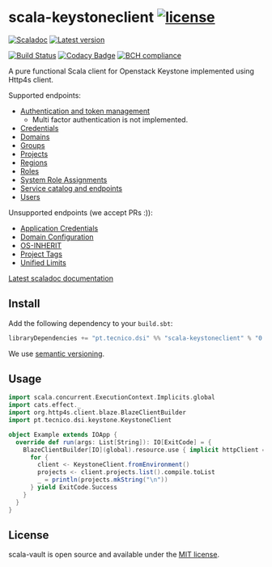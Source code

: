 # scala-keystoneclient [![license](http://img.shields.io/:license-MIT-blue.svg)](LICENSE)
[![Scaladoc](http://javadoc-badge.appspot.com/pt.tecnico.dsi/scala-keystoneclient_2.12.svg?label=scaladoc&style=plastic&maxAge=604800)](https://ist-dsi.github.io/scala-keystoneclient/latest/api/pt/tecnico/dsi/scala-keystoneclient/index.html)
[![Latest version](https://index.scala-lang.org/ist-dsi/scala-keystoneclient/scala-keystoneclient/latest.svg)](https://index.scala-lang.org/ist-dsi/scala-keystoneclient/scala-keystoneclient)

[![Build Status](https://travis-ci.org/ist-dsi/scala-keystoneclient.svg?branch=master&style=plastic&maxAge=604800)](https://travis-ci.org/ist-dsi/scala-keystoneclient)
[![Codacy Badge](https://api.codacy.com/project/badge/Grade/)](https://www.codacy.com/app/IST-DSI/scala-keystoneclient?utm_source=github.com&amp;utm_medium=referral&amp;utm_content=ist-dsi/scala-vault&amp;utm_campaign=Badge_Grade)
[![BCH compliance](https://bettercodehub.com/edge/badge/ist-dsi/scala-keystoneclient)](https://bettercodehub.com/results/ist-dsi/scala-keystoneclient)

A pure functional Scala client for Openstack Keystone implemented using Http4s client.

Supported endpoints:
- [Authentication and token management](https://docs.openstack.org/api-ref/identity/v3/#authentication-and-token-management)
  - Multi factor authentication is not implemented.
- [Credentials](https://docs.openstack.org/api-ref/identity/v3/#credentials)
- [Domains](https://docs.openstack.org/api-ref/identity/v3/#domains)
- [Groups](https://docs.openstack.org/api-ref/identity/v3/#groups)
- [Projects](https://docs.openstack.org/api-ref/identity/v3/#projects)
- [Regions](https://docs.openstack.org/api-ref/identity/v3/#regions)
- [Roles](https://docs.openstack.org/api-ref/identity/v3/#roles)
- [System Role Assignments](https://docs.openstack.org/api-ref/identity/v3/#system-role-assignments)
- [Service catalog and endpoints](https://docs.openstack.org/api-ref/identity/v3/#service-catalog-and-endpoints)  
- [Users](https://docs.openstack.org/api-ref/identity/v3/#users)

Unsupported endpoints (we accept PRs :)):
- [Application Credentials](https://docs.openstack.org/api-ref/identity/v3/#application-credentials)
- [Domain Configuration](https://docs.openstack.org/api-ref/identity/v3/#domain-configuration)
- [OS-INHERIT](https://docs.openstack.org/api-ref/identity/v3/#os-inherit)
- [Project Tags](https://docs.openstack.org/api-ref/identity/v3/#project-tags)
- [Unified Limits](https://docs.openstack.org/api-ref/identity/v3/#unified-limits)

[Latest scaladoc documentation](https://ist-dsi.github.io/scala-keystoneclient/latest/api/pt/tecnico/dsi/scala-keystoneclient/index.html)

## Install
Add the following dependency to your `build.sbt`:
```sbt
libraryDependencies += "pt.tecnico.dsi" %% "scala-keystoneclient" % "0.0.0"
```
We use [semantic versioning](http://semver.org).

## Usage
```scala
import scala.concurrent.ExecutionContext.Implicits.global
import cats.effect._
import org.http4s.client.blaze.BlazeClientBuilder
import pt.tecnico.dsi.keystone.KeystoneClient

object Example extends IOApp {
  override def run(args: List[String]): IO[ExitCode] = {
    BlazeClientBuilder[IO](global).resource.use { implicit httpClient =>
      for {
        client <- KeystoneClient.fromEnvironment()
        projects <- client.projects.list().compile.toList
        _ = println(projects.mkString("\n"))
      } yield ExitCode.Success
    }
  }
}
```

## License
scala-vault is open source and available under the [MIT license](LICENSE).
